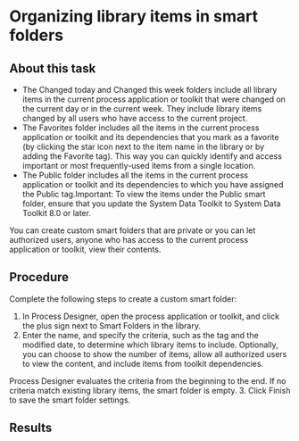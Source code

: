 # Organizing library items in smart folders

## About this task

- The Changed today and Changed this week folders
include all library items in the current process application or toolkit that were changed on the
current day or in the current week. They include library items changed by all users who have access
to the current project.
- The Favorites folder includes all the items in the current process
application or toolkit and its dependencies that you mark as a favorite (by clicking the star icon
next to the item name in the library or by adding the Favorite tag). This way
you can quickly identify and access important or most frequently-used items from a single
location.
- The Public folder includes all the items in the current process
application or toolkit and its dependencies to which you have assigned the
Public tag.Important: To view the items under the
Public smart folder, ensure that you update the System Data Toolkit to System
Data Toolkit 8.0 or later.

You can create custom smart folders that are private or you can let
authorized users, anyone who has access to the current process application or toolkit, view their
contents.

## Procedure

Complete the following steps to create a custom smart folder:

1. In Process Designer, open the process
application or toolkit, and click the plus sign next to Smart Folders in the
library.
2. Enter the name, and specify the criteria, such as the tag and the modified date, to determine
which library items to include. Optionally, you can choose to show the number of items, allow all
authorized users to view the content, and include items from toolkit dependencies.

Process Designer evaluates the criteria from the
beginning to the end. If no criteria match existing library items, the smart folder is empty.
3. Click Finish to save the smart folder settings.

## Results